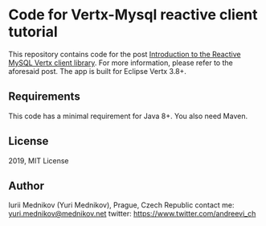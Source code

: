 # Code for Vertx-Mysql reactive client tutorial

This repository contains code for the post [Introduction to the Reactive MySQL Vertx client library](https://www.mednikov.net/reactive-mysql-vertx-client/). For more information, please refer to the aforesaid post. The app is built for Eclipse Vertx 3.8+.

## Requirements

This code has a minimal requirement for Java 8+. You also need Maven.

## License

2019, MIT License

## Author

Iurii Mednikov (Yuri Mednikov), Prague, Czech Republic
contact me: yuri.mednikov@mednikov.net
twitter: https://www.twitter.com/andreevi_ch

